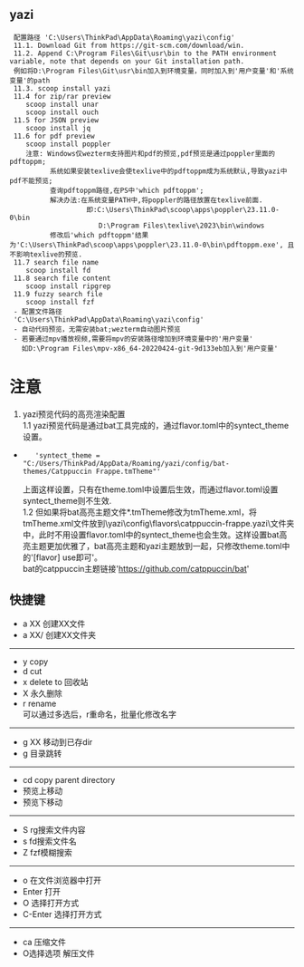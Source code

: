 ## yazi
     配置路径 'C:\Users\ThinkPad\AppData\Roaming\yazi\config'  
     11.1. Download Git from https://git-scm.com/download/win.  
     11.2. Append C:\Program Files\Git\usr\bin to the PATH environment variable, note that depends on your Git installation path.  
     例如将D:\Program Files\Git\usr\bin加入到环境变量，同时加入到'用户变量'和'系统变量'的path  
     11.3. scoop install yazi  
     11.4 for zip/rar preview  
        scoop install unar  
        scoop install ouch  
     11.5 for JSON preview  
        scoop install jq  
     11.6 for pdf preview  
        scoop install poppler  
        注意: Windows仅wezterm支持图片和pdf的预览,pdf预览是通过poppler里面的pdftoppm;  
              系统如果安装texlive会使texlive中的pdftoppm成为系统默认,导致yazi中pdf不能预览;  
              查询pdftoppm路径,在PS中'which pdftoppm';  
              解决办法:在系统变量PATH中,将poppler的路径放置在texlive前面.  
                       即:C:\Users\ThinkPad\scoop\apps\poppler\23.11.0-0\bin  
                          D:\Program Files\texlive\2023\bin\windows  
              修改后'which pdftoppm'结果为'C:\Users\ThinkPad\scoop\apps\poppler\23.11.0-0\bin\pdftoppm.exe', 且不影响texlive的预览.  
     11.7 search file name  
        scoop install fd  
     11.8 search file content  
        scoop install ripgrep  
     11.9 fuzzy search file  
        scoop install fzf  
     - 配置文件路径  
     'C:\Users\ThinkPad\AppData\Roaming\yazi\config'  
     - 自动代码预览，无需安装bat;wezterm自动图片预览  
     - 若要通过mpv播放视频,需要将mpv的安装路径增加到环境变量中的'用户变量'  
       如D:\Program Files\mpv-x86_64-20220424-git-9d133eb加入到'用户变量'  

# 注意
  1. yazi预览代码的高亮渲染配置  
     1.1 yazi预览代码是通过bat工具完成的，通过flavor.toml中的syntect_theme设置。  
-        'syntect_theme = "C:/Users/ThinkPad/AppData/Roaming/yazi/config/bat-themes/Catppuccin Frappe.tmTheme"'  
     上面这样设置，只有在theme.toml中设置后生效，而通过flavor.toml设置syntect_theme则不生效.  
     1.2 但如果将bat高亮主题文件*.tmTheme修改为tmTheme.xml，将tmTheme.xml文件放到\yazi\config\flavors\catppuccin-frappe.yazi\文件夹中，此时不用设置flavor.toml中的syntect_theme也会生效。这样设置bat高亮主题更加优雅了，bat高亮主题和yazi主题放到一起，只修改theme.toml中的'[flavor] use即可'。  
bat的catppuccin主题链接'https://github.com/catppuccin/bat'  


## 快捷键

- a XX    创建XX文件  
- a XX/   创建XX文件夹  

---
- y    copy  
- d    cut  
- x    delete to 回收站  
- X    永久删除  
- r    rename  
       可以通过多选后，r重命名，批量化修改名字  

---
- g XX         移动到已存dir  
- g <space>    目录跳转  

---
- cd   copy parent directory  
- <C-b>    预览上移动  
- <C-f>    预览下移动  

---
- S  rg搜索文件内容  
- s  fd搜索文件名  
- Z  fzf模糊搜索  

---
- o        在文件浏览器中打开  
- Enter    打开  
- O        选择打开方式  
- C-Enter  选择打开方式

---
- ca         压缩文件  
- O选择选项  解压文件  


